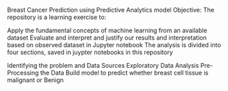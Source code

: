 Breast Cancer Prediction using Predictive Analytics model
Objective:
The repository is a learning exercise to:

Apply the fundamental concepts of machine learning from an available dataset
Evaluate and interpret and justify our results and interpretation based on observed dataset in Jupyter notebook
The analysis is divided into four sections, saved in juypter notebooks in this repository

Identifying the problem and Data Sources
Exploratory Data Analysis
Pre-Processing the Data
Build model to predict whether breast cell tissue is malignant or Benign
